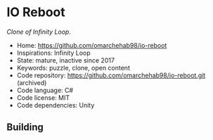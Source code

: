 # IO Reboot

_Clone of Infinity Loop._

- Home: https://github.com/omarchehab98/io-reboot
- Inspirations: Infinity Loop
- State: mature, inactive since 2017
- Keywords: puzzle, clone, open content
- Code repository: https://github.com/omarchehab98/io-reboot.git (archived)
- Code language: C#
- Code license: MIT
- Code dependencies: Unity

## Building

